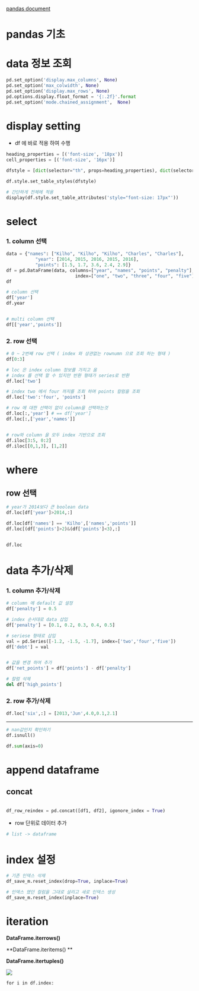 [pandas document](!https://pandas.pydata.org/pandas-docs/stable/user_guide/reshaping.html)

# pandas 기초


# data 정보 조회

```python
pd.set_option('display.max_columns', None)
pd.set_option('max_colwidth', None)
pd.set_option('display.max_rows', None)
pd.options.display.float_format = '{:.2f}'.format
pd.set_option('mode.chained_assignment',  None)
```


# display setting
- df 에 바로 적용 하여 수행  
```py
heading_properties = [('font-size', '18px')]
cell_properties = [('font-size', '16px')]

dfstyle = [dict(selector="th", props=heading_properties), dict(selector="td", props=cell_properties)]

df.style.set_table_styles(dfstyle)

# 간단하게 전체에 적용
display(df.style.set_table_attributes('style="font-size: 17px"'))

```


# select 
### 1. column 선택

```python
data = {"names": ["Kilho", "Kilho", "Kilho", "Charles", "Charles"],
           "year": [2014, 2015, 2016, 2015, 2016],
           "points": [1.5, 1.7, 3.6, 2.4, 2.9]}
df = pd.DataFrame(data, columns=["year", "names", "points", "penalty"],
                          index=["one", "two", "three", "four", "five"])
df

# column 선택
df['year']
df.year


# multi column 선택
df[['year','points']]

```


### 2. row 선택 
```python
# 0 ~ 2번째 row 선택 ( index 와 상관없는 rownumn 으로 조회 하는 형태 )
df[0:3]

# loc 은 index column 정보를 가지고 옴
# index 를 선택 할 수 있지만 반환 형태가 series로 반환 
df.loc['two']

# index two 에서 four 까지를 조회 하며 points 칼럼을 조회 
df.loc['two':'four', 'points']

# row 에 대한 선택이 없이 column을 선택하는것
df.loc[:,'year'] # == df['year']
df.loc[:,['year','names']]


# row와 column 을 모두 index 기반으로 조회 
df.iloc[3:5, 0:2]
df.iloc[[0,1,3], [1,2]]

```


# where 
## row 선택
```python
# year가 2014보다 큰 boolean data
df.loc[df['year']>2014,:]

df.loc[df['names'] == 'Kilho',['names','points']]
df.loc[(df['points']>2)&(df['points']<3),:]


df.loc
```


# data 추가/삭제 
### 1. column 추가/삭제

```python
# column 에 default 값 설정
df['penalty'] = 0.5

# index 순서대로 data 삽입
df['penalty'] = [0.1, 0.2, 0.3, 0.4, 0.5]

# seriese 형태로 삽입
val = pd.Series([-1.2, -1.5, -1.7], index=['two','four','five'])
df['debt'] = val


# 값을 변경 하여 추가 
df['net_points'] = df['points'] - df['penalty']


```

```python
# 칼럼 삭제 
del df['high_points']
```


### 2. row 추가/삭제
```python
df.loc['six',:] = [2013,'Jun',4.0,0.1,2.1]


```


- - -

```python
# nan값인지 확인하기
df.isnull()

df.sum(axis=0)


```





# append dataframe

## concat
```python

df_row_reindex = pd.concat([df1, df2], igonore_index = True)


```

- row 단위로 데이터 추가

```python
# list -> dataframe

```



# index 설정

```python
# 기존 인덱스 삭제
df_save_m.reset_index(drop=True, inplace=True)

# 인덱스 였던 컬럼을 그대로 살리고 새로 인덱스 생성 
df_save_m.reset_index(inplace=True)

```





# iteration

**DataFrame.iterrows()**

**DataFrame.iteritems() **

**DataFrame.itertuples()**

![](https://t1.daumcdn.net/cfile/tistory/99693846600414F413)



```
for i in df.index: 

```

